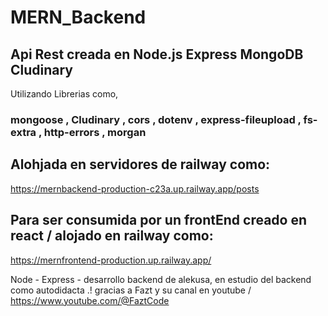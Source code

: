 # MERN_Backend #

## Api Rest creada en Node.js Express MongoDB Cludinary ##

Utilizando Librerias como,
### mongoose , Cludinary , cors , dotenv , express-fileupload , fs-extra , http-errors , morgan

## Alohjada en servidores de railway como:
https://mernbackend-production-c23a.up.railway.app/posts

## Para ser consumida por un frontEnd creado en react / alojado en railway como:
https://mernfrontend-production.up.railway.app/


Node - Express - desarrollo backend de alekusa, en estudio del backend como autodidacta .!
gracias a Fazt y su canal en youtube /
https://www.youtube.com/@FaztCode


